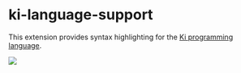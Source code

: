 # ki-language-support

This extension provides syntax highlighting for the [Ki programming language](https://github.com/kinderjosh/ki).

<img src="https://github.com/kinderjosh/ki-language-support/preview.png">